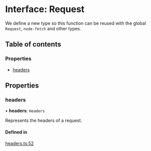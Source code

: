 # Interface: Request

We define a new type so this function can be reused with the global `Request`, `node-fetch` and other types.

## Table of contents

### Properties

- [headers](Request.md#headers)

## Properties

### headers

• **headers**: `Headers`

Represents the headers of a request.

#### Defined in

[headers.ts:52](https://github.com/vercel/vercel/blob/main/packages/functions/src/headers.ts#L52)
